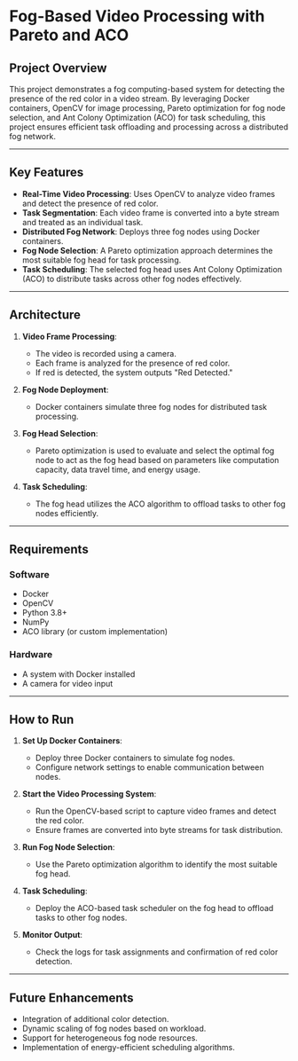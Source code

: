 # Fog-Based Video Processing with Pareto and ACO

## Project Overview
This project demonstrates a fog computing-based system for detecting the presence of the red color in a video stream. By leveraging Docker containers, OpenCV for image processing, Pareto optimization for fog node selection, and Ant Colony Optimization (ACO) for task scheduling, this project ensures efficient task offloading and processing across a distributed fog network.

---

## Key Features
- **Real-Time Video Processing**: Uses OpenCV to analyze video frames and detect the presence of red color.  
- **Task Segmentation**: Each video frame is converted into a byte stream and treated as an individual task.  
- **Distributed Fog Network**: Deploys three fog nodes using Docker containers.  
- **Fog Node Selection**: A Pareto optimization approach determines the most suitable fog head for task processing.  
- **Task Scheduling**: The selected fog head uses Ant Colony Optimization (ACO) to distribute tasks across other fog nodes effectively.

---

## Architecture
1. **Video Frame Processing**:
   - The video is recorded using a camera.
   - Each frame is analyzed for the presence of red color.  
   - If red is detected, the system outputs "Red Detected."

2. **Fog Node Deployment**:
   - Docker containers simulate three fog nodes for distributed task processing.  

3. **Fog Head Selection**:
   - Pareto optimization is used to evaluate and select the optimal fog node to act as the fog head based on parameters like computation capacity, data travel time, and energy usage.  

4. **Task Scheduling**:
   - The fog head utilizes the ACO algorithm to offload tasks to other fog nodes efficiently.

---

## Requirements
### Software
- Docker  
- OpenCV  
- Python 3.8+  
- NumPy  
- ACO library (or custom implementation)  

### Hardware
- A system with Docker installed  
- A camera for video input  

---

## How to Run
1. **Set Up Docker Containers**:
   - Deploy three Docker containers to simulate fog nodes.  
   - Configure network settings to enable communication between nodes.  

2. **Start the Video Processing System**:
   - Run the OpenCV-based script to capture video frames and detect the red color.  
   - Ensure frames are converted into byte streams for task distribution.  

3. **Run Fog Node Selection**:
   - Use the Pareto optimization algorithm to identify the most suitable fog head.  

4. **Task Scheduling**:
   - Deploy the ACO-based task scheduler on the fog head to offload tasks to other fog nodes.  

5. **Monitor Output**:
   - Check the logs for task assignments and confirmation of red color detection.  

---

## Future Enhancements
- Integration of additional color detection.  
- Dynamic scaling of fog nodes based on workload.  
- Support for heterogeneous fog node resources.  
- Implementation of energy-efficient scheduling algorithms.  
